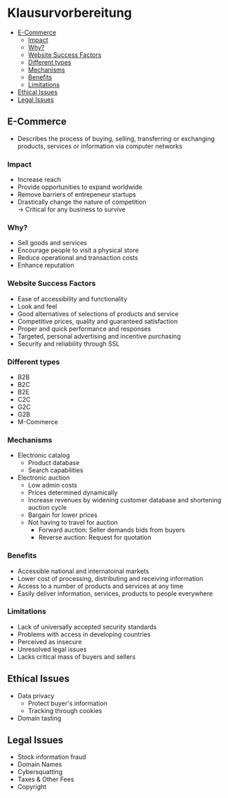 # Klausurvorbereitung

<!-- TOC depthFrom:2 depthTo:6 withLinks:1 updateOnSave:1 orderedList:0 -->

- [E-Commerce](#e-commerce)
	- [Impact](#impact)
	- [Why?](#why)
	- [Website Success Factors](#website-success-factors)
	- [Different types](#different-types)
	- [Mechanisms](#mechanisms)
	- [Benefits](#benefits)
	- [Limitations](#limitations)
- [Ethical Issues](#ethical-issues)
- [Legal Issues](#legal-issues)

<!-- /TOC -->

## E-Commerce
* Describes the process of buying, selling, transferring or exchanging products, services or information via computer networks
### Impact
* Increase reach
* Provide opportunities to expand worldwide
* Remove barriers of entrepeneur startups
* Drastically change the nature of competition  
&rarr; Critical for any business to survive
### Why?
* Sell goods and services
* Encourage people to visit a physical store
* Reduce operational and transaction costs
* Enhance reputation
### Website Success Factors
* Ease of accessibility and functionality
* Look and feel
* Good alternatives of selections of products and service
* Competitive prices, quality and guaranteed satisfaction
* Proper and quick performance and responses
* Targeted, personal advertising and incentive purchasing
* Security and reliability through SSL

### Different types
* B2B
* B2C
* B2E
* C2C
* G2C
* G2B
* M-Commerce

### Mechanisms
* Electronic catalog
  * Product database
  * Search capabilities
* Electronic auction
  * Low admin costs
  * Prices determined dynamically
  * Increase revenues by widening customer database and shortening auction cycle
  * Bargain for lower prices
  * Not having to travel for auction
    * Forward auction: Seller demands bids from buyers
    * Reverse auction: Request for quotation

### Benefits
* Accessible national and internatoinal markets
* Lower cost of processing, distributing and receiving information
* Access to a number of products and services at any time
* Easily deliver information, services, products to people everywhere

### Limitations
* Lack of universally accepted security standards
* Problems with access in developing countries
* Perceived as insecure
* Unresolved legal issues
* Lacks critical mass of buyers and sellers

## Ethical Issues
* Data privacy
  * Protect buyer's information
  * Tracking through cookies
* Domain tasting

## Legal Issues
* Stock information fraud
* Domain Names
* Cybersquatting
* Taxes & Other Fees
* Copyright
